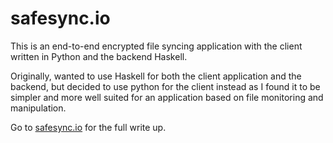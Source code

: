 # safesync.io

This is an end-to-end encrypted file syncing application
with the client written in Python and the backend Haskell.

Originally, wanted to use Haskell for both the client application
and the backend, but decided to use python for the client instead
as I found it to be simpler and more well suited for an application
based on file monitoring and manipulation.

Go to [safesync.io](http://safesync.io) for the full write up.
